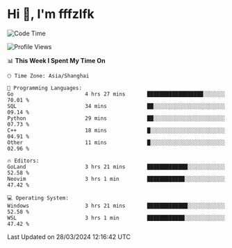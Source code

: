 # Hi 👋, I'm fffzlfk

<!--START_SECTION:waka-->
![Code Time](http://img.shields.io/badge/Code%20Time-685%20hrs%2034%20mins-blue)

![Profile Views](http://img.shields.io/badge/Profile%20Views-1-blue)

📊 **This Week I Spent My Time On** 

```text
🕑︎ Time Zone: Asia/Shanghai

💬 Programming Languages: 
Go                       4 hrs 27 mins       ██████████████████░░░░░░░   70.01 % 
SQL                      34 mins             ██░░░░░░░░░░░░░░░░░░░░░░░   09.14 % 
Python                   29 mins             ██░░░░░░░░░░░░░░░░░░░░░░░   07.73 % 
C++                      18 mins             █░░░░░░░░░░░░░░░░░░░░░░░░   04.91 % 
Other                    11 mins             █░░░░░░░░░░░░░░░░░░░░░░░░   02.96 % 

🔥 Editors: 
GoLand                   3 hrs 21 mins       █████████████░░░░░░░░░░░░   52.58 % 
Neovim                   3 hrs 1 min         ████████████░░░░░░░░░░░░░   47.42 % 

💻 Operating System: 
Windows                  3 hrs 21 mins       █████████████░░░░░░░░░░░░   52.58 % 
WSL                      3 hrs 1 min         ████████████░░░░░░░░░░░░░   47.42 % 
```


 Last Updated on 28/03/2024 12:16:42 UTC
<!--END_SECTION:waka-->
